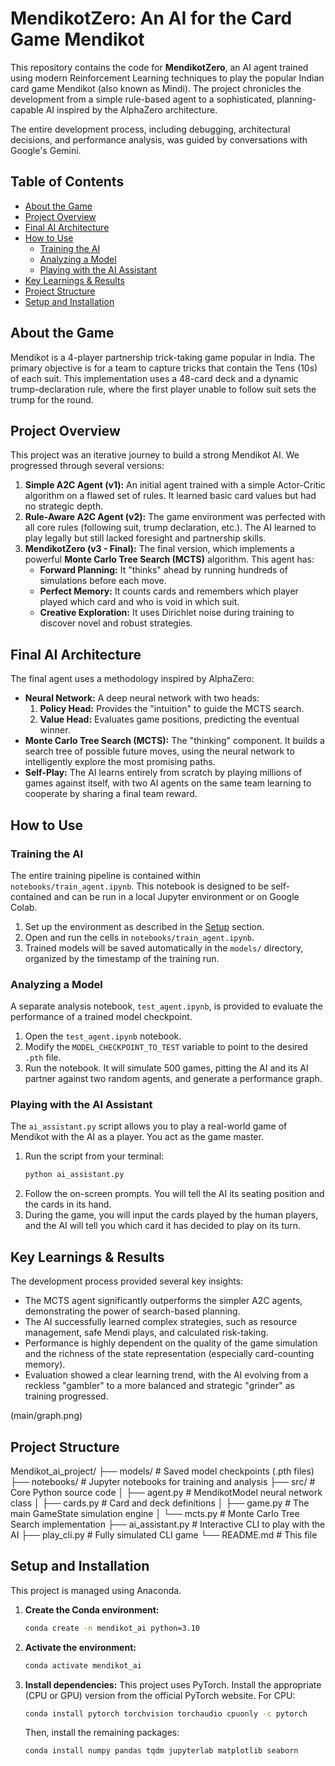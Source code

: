 # MendikotZero: An AI for the Card Game Mendikot

This repository contains the code for **MendikotZero**, an AI agent trained using modern Reinforcement Learning techniques to play the popular Indian card game Mendikot (also known as Mindi). The project chronicles the development from a simple rule-based agent to a sophisticated, planning-capable AI inspired by the AlphaZero architecture.

The entire development process, including debugging, architectural decisions, and performance analysis, was guided by conversations with Google's Gemini.

## Table of Contents
- [About the Game](#about-the-game)
- [Project Overview](#project-overview)
- [Final AI Architecture](#final-ai-architecture)
- [How to Use](#how-to-use)
  - [Training the AI](#training-the-ai)
  - [Analyzing a Model](#analyzing-a-model)
  - [Playing with the AI Assistant](#playing-with-the-ai-assistant)
- [Key Learnings & Results](#key-learnings--results)
- [Project Structure](#project-structure)
- [Setup and Installation](#setup-and-installation)

## About the Game
Mendikot is a 4-player partnership trick-taking game popular in India. The primary objective is for a team to capture tricks that contain the Tens (10s) of each suit. This implementation uses a 48-card deck and a dynamic trump-declaration rule, where the first player unable to follow suit sets the trump for the round.

## Project Overview
This project was an iterative journey to build a strong Mendikot AI. We progressed through several versions:

1.  **Simple A2C Agent (v1):** An initial agent trained with a simple Actor-Critic algorithm on a flawed set of rules. It learned basic card values but had no strategic depth.
2.  **Rule-Aware A2C Agent (v2):** The game environment was perfected with all core rules (following suit, trump declaration, etc.). The AI learned to play legally but still lacked foresight and partnership skills.
3.  **MendikotZero (v3 - Final):** The final version, which implements a powerful **Monte Carlo Tree Search (MCTS)** algorithm. This agent has:
    *   **Forward Planning:** It "thinks" ahead by running hundreds of simulations before each move.
    *   **Perfect Memory:** It counts cards and remembers which player played which card and who is void in which suit.
    *   **Creative Exploration:** It uses Dirichlet noise during training to discover novel and robust strategies.

## Final AI Architecture
The final agent uses a methodology inspired by AlphaZero:
- **Neural Network:** A deep neural network with two heads:
    1.  **Policy Head:** Provides the "intuition" to guide the MCTS search.
    2.  **Value Head:** Evaluates game positions, predicting the eventual winner.
- **Monte Carlo Tree Search (MCTS):** The "thinking" component. It builds a search tree of possible future moves, using the neural network to intelligently explore the most promising paths.
- **Self-Play:** The AI learns entirely from scratch by playing millions of games against itself, with two AI agents on the same team learning to cooperate by sharing a final team reward.

## How to Use

### Training the AI
The entire training pipeline is contained within `notebooks/train_agent.ipynb`. This notebook is designed to be self-contained and can be run in a local Jupyter environment or on Google Colab.

1.  Set up the environment as described in the [Setup](#setup-and-installation) section.
2.  Open and run the cells in `notebooks/train_agent.ipynb`.
3.  Trained models will be saved automatically in the `models/` directory, organized by the timestamp of the training run.

### Analyzing a Model
A separate analysis notebook, `test_agent.ipynb`, is provided to evaluate the performance of a trained model checkpoint.

1.  Open the `test_agent.ipynb` notebook.
2.  Modify the `MODEL_CHECKPOINT_TO_TEST` variable to point to the desired `.pth` file.
3.  Run the notebook. It will simulate 500 games, pitting the AI and its AI partner against two random agents, and generate a performance graph.

### Playing with the AI Assistant
The `ai_assistant.py` script allows you to play a real-world game of Mendikot with the AI as a player. You act as the game master.

1.  Run the script from your terminal:
    ```bash
    python ai_assistant.py
    ```
2.  Follow the on-screen prompts. You will tell the AI its seating position and the cards in its hand.
3.  During the game, you will input the cards played by the human players, and the AI will tell you which card it has decided to play on its turn.

## Key Learnings & Results
The development process provided several key insights:
- The MCTS agent significantly outperforms the simpler A2C agents, demonstrating the power of search-based planning.
- The AI successfully learned complex strategies, such as resource management, safe Mendi plays, and calculated risk-taking.
- Performance is highly dependent on the quality of the game simulation and the richness of the state representation (especially card-counting memory).
- Evaluation showed a clear learning trend, with the AI evolving from a reckless "gambler" to a more balanced and strategic "grinder" as training progressed.

(main/graph.png)

## Project Structure
Mendikot_ai_project/
├── models/ # Saved model checkpoints (.pth files)
├── notebooks/ # Jupyter notebooks for training and analysis
├── src/ # Core Python source code
│ ├── agent.py # MendikotModel neural network class
│ ├── cards.py # Card and deck definitions
│ ├── game.py # The main GameState simulation engine
│ └── mcts.py # Monte Carlo Tree Search implementation
├── ai_assistant.py # Interactive CLI to play with the AI
├── play_cli.py # Fully simulated CLI game
└── README.md # This file

## Setup and Installation
This project is managed using Anaconda.

1.  **Create the Conda environment:**
    ```bash
    conda create -n mendikot_ai python=3.10
    ```
2.  **Activate the environment:**
    ```bash
    conda activate mendikot_ai
    ```
3.  **Install dependencies:**
    This project uses PyTorch. Install the appropriate (CPU or GPU) version from the official PyTorch website. For CPU:
    ```bash
    conda install pytorch torchvision torchaudio cpuonly -c pytorch
    ```
    Then, install the remaining packages:
    ```bash
    conda install numpy pandas tqdm jupyterlab matplotlib seaborn
    ```
